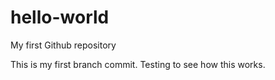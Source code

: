 # hello-world
My first Github repository

This is my first branch commit.  Testing to see how this works.
